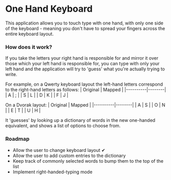 # One Hand Keyboard

This application allows you to touch type with one hand, with only one side of the keyboard - meaning you don't have to spread your fingers across the entire keyboard layout.

### How does it work?

If you take the letters your right hand is responsible for and mirror it over those which your left hand is responsible for, you can type with only your left hand and the application will try to 'guess' what you're actually trying to write.

For example, on a Qwerty keyboard layout the left-hand letters correspond to the right-hand letters as follows:
| Original | Mapped |
|----------|--------|
| A        | ;      |
| S        | L      |
| D        | K      |
| F        | J      |

On a Dvorak layout:
| Original | Mapped |
|----------|--------|
| A        | S      |
| O        | N      |
| E        | T      |
| U        | H      |

It 'guesses' by looking up a dictionary of words in the new one-handed equivalent, and shows a list of options to choose from.

### Roadmap
- Allow the user to change keyboard layout ✔
- Allow the user to add custom entries to the dictionary
- Keep track of commonly selected words to bump them to the top of the list
- Implement right-handed-typing mode
